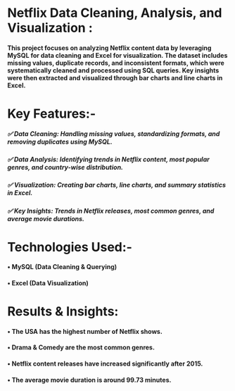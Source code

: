 # Netflix Data Cleaning, Analysis, and Visualization :
#### This project focuses on analyzing Netflix content data by leveraging MySQL for data cleaning and Excel for visualization. The dataset includes missing values, duplicate records, and inconsistent formats, which were systematically cleaned and processed using SQL queries. Key insights were then extracted and visualized through bar charts and line charts in Excel.

# Key Features:-
##### ✅ Data Cleaning: Handling missing values, standardizing formats, and removing duplicates using MySQL.
##### ✅ Data Analysis: Identifying trends in Netflix content, most popular genres, and country-wise distribution.
##### ✅ Visualization: Creating bar charts, line charts, and summary statistics in Excel.
##### ✅ Key Insights: Trends in Netflix releases, most common genres, and average movie durations.

# Technologies Used:-
#### • MySQL (Data Cleaning & Querying)
#### • Excel (Data Visualization)

# Results & Insights:
#### • The USA has the highest number of Netflix shows.
#### • Drama & Comedy are the most common genres.
#### • Netflix content releases have increased significantly after 2015.
#### • The average movie duration is around 99.73 minutes.
